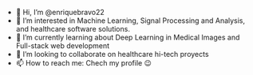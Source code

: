 - 👋 Hi, I’m @enriquebravo22
- 👀 I’m interested in Machine Learning, Signal Processing and Analysis, and healthcare software solutions.
- 🌱 I’m currently learning about Deep Learning in Medical Images and Full-stack web development
- 💞️ I’m looking to collaborate on healthcare hi-tech proyects
- 📫 How to reach me: Chech my profile 😉

<!---
enriquebravo22/enriquebravo22 is a ✨ special ✨ repository because its `README.md` (this file) appears on your GitHub profile.
You can click the Preview link to take a look at your changes.
--->
